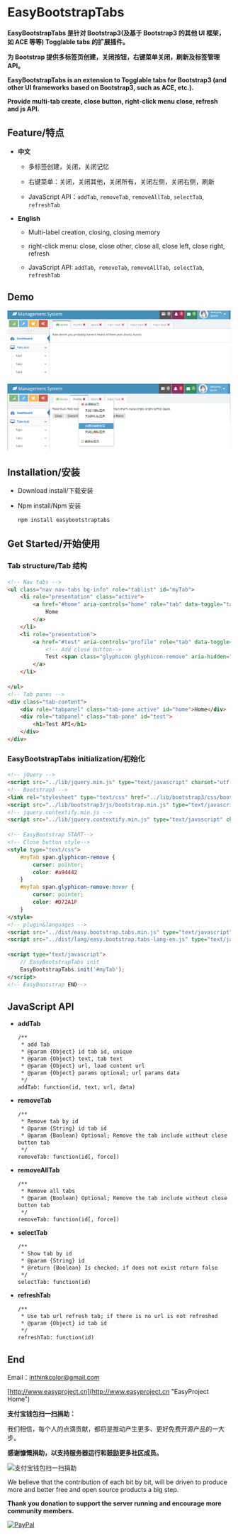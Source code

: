 # EasyBootstrapTabs

**EasyBootstrapTabs 是针对 Bootstrap3(及基于 Bootstrap3 的其他 UI 框架，如 ACE 等等) Togglable tabs 的扩展插件。**

**为 Bootstrap 提供多标签页创建，关闭按钮，右键菜单关闭，刷新及标签管理 API。**


**EasyBootstrapTabs is an extension to Togglable tabs for Bootstrap3 (and other UI frameworks based on Bootstrap3, such as ACE, etc.).**

**Provide multi-tab create, close button, right-click menu close, refresh and js API.**


## Feature/特点

- **中文**

	- 多标签创建，关闭，关闭记忆
	
	- 右键菜单：关闭，关闭其他，关闭所有，关闭左侧，关闭右侧，刷新
	
	- JavaScript API：`addTab`, `removeTab`, `removeAllTab`, `selectTab`, `refreshTab`


- **English**

	- Multi-label creation, closing, closing memory

	- right-click menu: close, close other, close all, close left, close right, refresh

	- JavaScript API: `addTab`,` removeTab`, `removeAllTab`,` selectTab`, `refreshTab`

## Demo

![Demo1](doc/images/demo1.png)

![Demo2](doc/images/demo2.png)

## Installation/安装

- Download install/下载安装

- Npm install/Npm 安装

	```BASH
	npm install easybootstraptabs
	```

## 	Get Started/开始使用

### Tab structure/Tab 结构
```HTML
<!-- Nav tabs -->
<ul class="nav nav-tabs bg-info" role="tablist" id="myTab">
	<li role="presentation" class="active">
		<a href="#home" aria-controls="home" role="tab" data-toggle="tab">
			Home
		</a>
	</li>
	<li role="presentation">
		<a href="#test" aria-controls="profile" role="tab" data-toggle="tab">
			<!-- Add close button-->
			Test <span class="glyphicon glyphicon-remove" aria-hidden="true"></span>
		</a>
	</li>

</ul>
<!-- Tab panes -->
<div class="tab-content">
	<div role="tabpanel" class="tab-pane active" id="home">Home</div>
	<div role="tabpanel" class="tab-pane" id="test">
		<h1>Test API</h1>
	</div>
</div>
```

### EasyBootstrapTabs initialization/初始化 

```HTML
<!-- jQuery -->
<script src="../lib/jquery.min.js" type="text/javascript" charset="utf-8"></script>
<!-- Bootstrap3 -->
<link rel="stylesheet" type="text/css" href="../lib/bootstrap3/css/bootstrap.min.css" />
<script src="../lib/bootstrap3/js/bootstrap.min.js" type="text/javascript" charset="utf-8"></script>
<!-- jquery.contextify.min.js -->
<script src="../lib/jquery.contextify.min.js" type="text/javascript" charset="utf-8"></script>

<!-- EasyBootstrap START-->
<!-- Close button style-->
<style type="text/css">
	#myTab span.glyphicon-remove {
		cursor: pointer;
		color: #a94442
	}
	#myTab span.glyphicon-remove:hover {
		cursor: pointer;
		color: #D72A1F
	}
</style>
<!-- plugin&languages -->
<script src="../dist/easy.bootstrap.tabs.min.js" type="text/javascript" charset="utf-8"></script>
<script src="../dist/lang/easy.bootstrap.tabs-lang-en.js" type="text/javascript" charset="utf-8"></script>

<script type="text/javascript">
	// EasyBootstrapTabs init
	EasyBootstrapTabs.init('#myTab');
</script>
<!-- EasyBootstrap END-->
```	

## JavaScript API


- **addTab**

	```
	/**
	 * add Tab
	 * @param {Object} id tab id, unique
	 * @param {Object} text, tab text
	 * @param {Object} url, load content url
	 * @param {Object} params optional; url params data
	 */
	addTab: function(id, text, url, data)
	```

- **removeTab**
	```
	/**
	 * Remove tab by id
	 * @param {String} id tab id
	 * @param {Boolean} Optional; Remove the tab include without close button tab 
	 */
	removeTab: function(id[, force]) 
	```

- **removeAllTab**

	```
	/**
	 * Remove all tabs
	 * @param {Boolean} Optional; Remove the tab include without close button tab 
	 */
	removeTab: function(id[, force]) 
	```


- **selectTab**

	```
	/**
	 * Show tab by id
	 * @param {String} id
	 * @return {Boolean} Is checked; if does not exist return false
	 */
	selectTab: function(id)  
	```

- **refreshTab**

	```
	/**
	 * Use tab url refresh tab; if there is no url is not refreshed
	 * @param {Object} id tab id
	 */
	refreshTab: function(id)
	```



## End

Email：<inthinkcolor@gmail.com>

[http://www.easyproject.cn](http://www.easyproject.cn "EasyProject Home")


**支付宝钱包扫一扫捐助：**

我们相信，每个人的点滴贡献，都将是推动产生更多、更好免费开源产品的一大步。

**感谢慷慨捐助，以支持服务器运行和鼓励更多社区成员。**

<img alt="支付宝钱包扫一扫捐助" src="http://www.easyproject.cn/images/s.png"  title="支付宝钱包扫一扫捐助"  height="256" width="256"></img>



We believe that the contribution of each bit by bit, will be driven to produce more and better free and open source products a big step.

**Thank you donation to support the server running and encourage more community members.**

[![PayPal](http://www.easyproject.cn/images/paypaldonation5.jpg)](https://www.paypal.me/easyproject/10 "Make payments with PayPal - it's fast, free and secure!")


